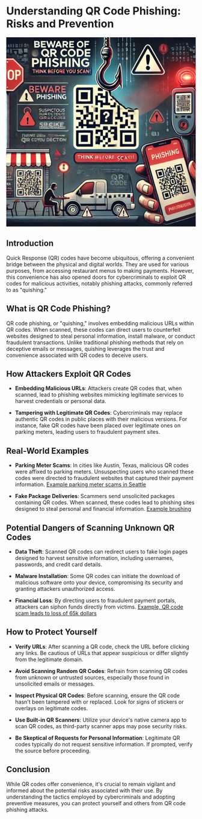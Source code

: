 # Understanding QR Code Phishing: Risks and Prevention

<p align="center">
  <img src="43ef5fb2-a11d-4b5f-990a-41cfe144086a.webp" alt="QR Code Phishing Warning">
</p>


## Introduction

Quick Response (QR) codes have become ubiquitous, offering a convenient bridge between the physical and digital worlds. They are used for various purposes, from accessing restaurant menus to making payments. However, this convenience has also opened doors for cybercriminals to exploit QR codes for malicious activities, notably phishing attacks, commonly referred to as "quishing."

## What is QR Code Phishing?

QR code phishing, or "quishing," involves embedding malicious URLs within QR codes. When scanned, these codes can direct users to counterfeit websites designed to steal personal information, install malware, or conduct fraudulent transactions. Unlike traditional phishing methods that rely on deceptive emails or messages, quishing leverages the trust and convenience associated with QR codes to deceive users.

## How Attackers Exploit QR Codes

- **Embedding Malicious URLs**: Attackers create QR codes that, when scanned, lead to phishing websites mimicking legitimate services to harvest credentials or personal data.

- **Tampering with Legitimate QR Codes**: Cybercriminals may replace authentic QR codes in public places with their malicious versions. For instance, fake QR codes have been placed over legitimate ones on parking meters, leading users to fraudulent payment sites.


## Real-World Examples

- **Parking Meter Scams**: In cities like Austin, Texas, malicious QR codes were affixed to parking meters. Unsuspecting users who scanned these codes were directed to fraudulent websites that captured their payment information. [Example parking meter scams in Seattle](https://www.king5.com/article/news/verify/scams-verify/fake-qr-code-parking-meter-scams/536-3d7437f3-ef57-401a-89f9-19c2d1292f97)


- **Fake Package Deliveries**: Scammers send unsolicited packages containing QR codes. When scanned, these codes lead to phishing sites designed to steal personal and financial information. [Example brushing](https://www.cnet.com/personal-finance/got-a-package-on-your-doorstep-that-you-didnt-order-it-could-be-a-scam/)

## Potential Dangers of Scanning Unknown QR Codes

- **Data Theft**: Scanned QR codes can redirect users to fake login pages designed to harvest sensitive information, including usernames, passwords, and credit card details.

- **Malware Installation**: Some QR codes can initiate the download of malicious software onto your device, compromising its security and granting attackers unauthorized access.

- **Financial Loss**: By directing users to fraudulent payment portals, attackers can siphon funds directly from victims. [Example, QR code scam leads to loss of 65k dollars](https://www.kiro7.com/news/local/use-caution-with-qr-codes-they-can-lead-you-right-scammer/2Y6ARAUHH5FQXIVZDZTFC5RADY/)

## How to Protect Yourself

- **Verify URLs**: After scanning a QR code, check the URL before clicking any links. Be cautious of URLs that appear suspicious or differ slightly from the legitimate domain.

- **Avoid Scanning Random QR Codes**: Refrain from scanning QR codes from unknown or untrusted sources, especially those found in unsolicited emails or messages.

- **Inspect Physical QR Codes**: Before scanning, ensure the QR code hasn't been tampered with or replaced. Look for signs of stickers or overlays on legitimate codes.

- **Use Built-in QR Scanners**: Utilize your device's native camera app to scan QR codes, as third-party scanner apps may pose security risks.

- **Be Skeptical of Requests for Personal Information**: Legitimate QR codes typically do not request sensitive information. If prompted, verify the source before proceeding.


## Conclusion

While QR codes offer convenience, it's crucial to remain vigilant and informed about the potential risks associated with their use. By understanding the tactics employed by cybercriminals and adopting preventive measures, you can protect yourself and others from QR code phishing attacks.
